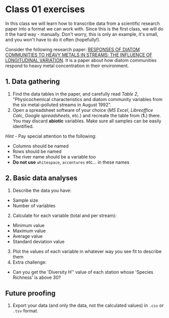 # Class 01 exercises

In this class we will learn how to transcribe data from a scientific research paper into a format we can work with. Since this is the first class, we will do it the hard way - manually. Don't worry, this is only an example, it's small, and you won't have to do it often (hopefully!).

Consider the following research paper: [RESPONSES OF DIATOM COMMUNITIES TO HEAVY METALS IN STREAMS: THE INFLUENCE OF LONGITUDINAL VARIATION][1]. It is a paper about how diatom communities respond to heavy metal concentration in their environment.


## 1. Data gathering

1. Find the data tables in the paper, and carefully read *Table 2*, "Physicochemical characteristics and diatom community variables from the six metal-polluted streams in August 1992".
2. Open a spreadsheet software of your choice (*MS Excel*, *Libreoffice Calc*, *Google spreadsheets*, etc.) and recreate the table from (**1.**) there. You may discard **abiotic** variables. Make sure all samples can be easily identified.

*Hint* - Pay special attention to the following:

* Columns should be named
* Rows should be named
* The river name should be a variable too
* **Do not use** `whitespace`, `accentures` etc... in these names


## 2. Basic data analyses

1. Describe the data you have:
 * Sample size
 * Number of variables
2. Calculate for each variable (total and per stream):
 * Minimum value
 * Maximum value
 * Average value
 * Standard deviation value
3. Plot the values of each variable in whatever way you see fit to describe them
4. Extra challenge:
 * Can you get the 'Diversity H'' value of each station whose 'Species Richness' is above 30?


## Future proofing

1. Export your data (and only the data, not the calculated values) in `.csv` or `.tsv` format.

[1]: https://doi.org/10.1890/1051-0761(1998)008[0631:RODCTH]2.0.CO;2
